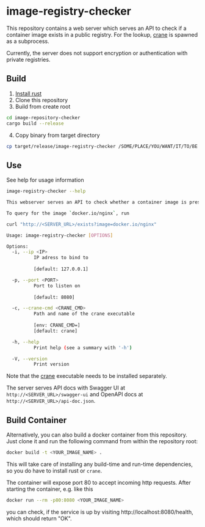 # image-registry-checker

This repository contains a web server which serves an API to check if a container image exists in a
public registry. For the lookup, [crane](https://github.com/google/go-containerregistry/blob/main/cmd/crane/doc/crane.md) is spawned as a subprocess.

Currently, the server does not support encryption or authentication with private registries.

## Build

1. [Install rust](https://www.rust-lang.org/tools/install)
2. Clone this repository
3. Build from create root
```bash
cd image-repository-checker
cargo build --release
```
4. Copy binary from target directory
```bash
cp target/release/image-registry-checker /SOME/PLACE/YOU/WANT/IT/TO/BE
```

## Use

See help for usage information
```bash
image-registry-checker --help

This webserver serves an API to check whether a container image is present in a registry or not. Currently, it only allows to query public registries (no authentication implemented) and serves only http (no encription).

To query for the image `docker.io/nginx`, run

curl "http://<SERVER_URL>/exists?image=docker.io/nginx"

Usage: image-registry-checker [OPTIONS]

Options:
  -i, --ip <IP>
          IP adress to bind to
          
          [default: 127.0.0.1]

  -p, --port <PORT>
          Port to listen on
          
          [default: 8080]

  -c, --crane-cmd <CRANE_CMD>
          Path and name of the crane executable
          
          [env: CRANE_CMD=]
          [default: crane]

  -h, --help
          Print help (see a summary with '-h')

  -V, --version
          Print version
```

Note that the [crane](https://github.com/google/go-containerregistry/blob/main/cmd/crane/doc/crane.md) executable needs to be installed separately.

The server serves API docs with Swagger UI at `http://<SERVER_URL>/swagger-ui` and OpenAPI docs at `http://<SERVER_URL>/api-doc.json`.

## Build Container
Alternatively, you can also build a docker container from this repository. Just clone it and run the following command from within the repository root:
```bash
docker build -t <YOUR_IMAGE_NAME> .
```
This will take care of installing any build-time and run-time dependencies, so you do have to install rust or `crane`.

The container will expose port 80 to accept incoming http requests. After starting the container, e.g. like this
```bash
docker run --rm -p80:8080 <YOUR_IMAGE_NAME>
```
you can check, if the service is up by visiting http://localhost:8080/health, which should return "OK".
